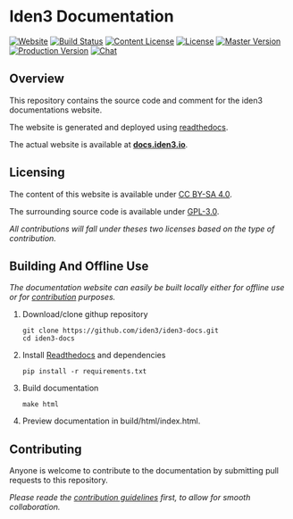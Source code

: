 # Iden3 Documentation

[![Website][website-shield]][docs.iden3.io]
[![Build Status][ci-shield]][ci]
[![Content License][content-license-shield]][content license]
[![License][license-shield]][license]
[![Master Version][master-version-shield]][releases]
[![Production Version][prod-version-shield]][releases]
[![Chat][chat-shield]][chat]

## Overview

This repository contains the source code and comment for the iden3 documentations website.

The website is generated and deployed using [readthedocs][].

The actual website is available at [**docs.iden3.io**][docs.iden3.io].

## Licensing

The content of this website is available under [CC BY-SA 4.0][content license].

The surrounding source code is available under [GPL-3.0][license].

*All contributions will fall under theses two licenses based on the type of contribution.*

## Building And Offline Use

*The documentation website can easily be built locally either for offline use or for [contribution][] purposes.*

1. Download/clone githup repository
   
   ``` shell
   git clone https://github.com/iden3/iden3-docs.git
   cd iden3-docs
   ```

2. Install [Readthedocs][install hugo] and dependencies
   ``` shell
   pip install -r requirements.txt
   ```

3. Build documentation

   ``` shell
   make html
   ```

4. Preview documentation in  build/html/index.html.

## Contributing

Anyone is welcome to contribute to the documentation by submitting pull requests to this repository.

*Please reade the [contribution guidelines][] first, to allow for smooth collaboration.*

[website-shield]: https://img.shields.io/website/http/docs.iden3.io.svg?down_color=red&down_message=offline&style=flat-square&up_color=green&up_message=online
[ci-shield]: https://img.shields.io/circleci/project/github/iden3/docs/master.svg?style=flat-square&maxAge=3600
[content-license-shield]: https://img.shields.io/github/package-json/contentLicense/iden3/docs.svg?style=flat-square&label=content&maxAge=3600
[license-shield]: https://img.shields.io/github/license/iden3/docs.svg?style=flat-square&maxAge=3600
[master-version-shield]: https://img.shields.io/github/package-json/v/iden3/docs/master.svg?label=latest&style=flat-square
[prod-version-shield]: https://img.shields.io/github/package-json/v/iden3/docs/production.svg?label=published&style=flat-square
[chat-shield]: https://img.shields.io/matrix/iden3:matrix.org.svg?style=flat-square&maxAge=3600&label=chat%20%28matrix%29
[docs.iden3.io]: https://docs.iden3.io
[ci]: https://circleci.com/gh/iden3/docs
[releases]: https://github.com/iden3/docs/releases
[chat]: https://matrix.to/#/#iden3:matrix.org
[readthedocs]: https://readthedocs.org
[circleci]: https://circleci.com/gh/iden3/docs
[github pages]: https://pages.github.com
[content license]: https://github.com/iden3/docs/blob/master/CONTENT_LICENSE
[license]: https://github.com/iden3/docs/blob/master/LICENSE
[install hugo]: https://gohugo.io/getting-started/installing
[hugo release]: https://github.com/gohugoio/hugo/releases/tag/v0.54.0
[contribution guidelines]: https://github.com/iden3/docs/blob/master/CONTRIBUTING.md
[contribution]: #Contributing
